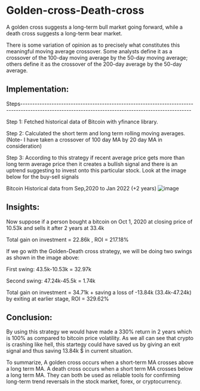# Golden-cross-Death-cross
A golden cross suggests a long-term bull market going forward, while a death cross suggests a long-term bear market.

There is some variation of opinion as to precisely what constitutes this meaningful moving average crossover. Some analysts define it as a crossover of the 100-day moving average by the 50-day moving average; others define it as the crossover of the 200-day average by the 50-day average.


## Implementation:

Steps-----------------------------------------------------------------------------------------------------------------------------------------------------

Step 1: Fetched historical data of Bitcoin with yfinance library.

Step 2: Calculated the short term and long term rolling moving averages. (Note- I have taken a crossover of 100 day MA by 20 day MA in consideration)

Step 3: According to this strategy if recent average price gets more than long term average price then it creates a bullish signal and there is an uptrend suggesting to invest onto this particular stock. Look at the image below for the buy-sell signals

Bitcoin Historical data from Sep,2020 to Jan 2022 (+2 years)
![image](https://user-images.githubusercontent.com/73078264/150806878-37c60e44-8b74-4b0e-96ed-5d63f3797156.png)

## Insights:
Now suppose if a person bought a bitcoin on Oct 1, 2020 at closing price of 10.53k and sells it after 2 years at 33.4k

Total gain on investment = 22.86k
, ROI                      = 217.18%

If we go with the Golden-Death cross strategy, we will be doing two swings as shown in the image above:

First swing: 43.5k-10.53k = 32.97k

Second swing: 47.24k-45.5k = 1.74k

Total gain on investment = 34.71k  + saving a loss of -13.84k (33.4k-47.24k) by exiting at earlier stage, ROI                      = 329.62%


## Conclusion:
By using this strategy we would have made a 330% return in 2 years which is 100% as compared to bitcoin price volatility. As we all can see that crypto is crashing like hell, this startegy could have saved us by giving an exit signal and thus saving 13.84k $ in current situation.
 
To summarize, A golden cross occurs when a short-term MA crosses above a long term MA. A death cross occurs when a short term MA crosses below a long term MA. They can both be used as reliable tools for confirming long-term trend reversals in the stock market, forex, or cryptocurrency.
